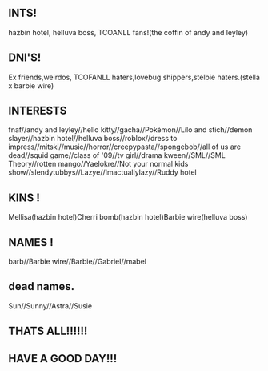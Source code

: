 ## INTS!
hazbin hotel, helluva boss, TCOANLL fans!(the coffin of andy and leyley)
## DNI'S!
Ex friends,weirdos, TCOFANLL haters,lovebug shippers,stelbie haters.(stella x barbie wire)
## INTERESTS
fnaf//andy and leyley//hello kitty//gacha//Pokémon//Lilo and stich//demon slayer//hazbin hotel//helluva boss//roblox//dress to impress//mitski//music//horror//creepypasta//spongebob//all of us are dead//squid game//class of '09//tv girl//drama kween//SML//SML Theory//rotten mango//Yaelokre//Not your normal kids show//slendytubbys//Lazye//Imactuallylazy//Ruddy hotel
## KINS !
Mellisa(hazbin hotel)Cherri bomb(hazbin hotel)Barbie wire(helluva boss)
## NAMES !
barb//Barbie wire//Barbie//Gabriel//mabel
## dead names.
Sun//Sunny//Astra//Susie
## THATS ALL!!!!!!
## HAVE A GOOD DAY!!!
